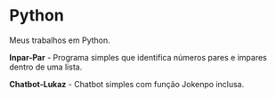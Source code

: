 # Python
Meus trabalhos em Python.

**Inpar-Par** - Programa simples que identifica números pares e impares dentro de uma lista.

**Chatbot-Lukaz** - Chatbot simples com função Jokenpo inclusa.
